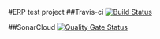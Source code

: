#ERP test project
##Travis-ci
[![Build Status](https://travis-ci.org/pedsf1968/myerp.svg?branch=master)](https://travis-ci.org/pedsf1968/myerp)

##SonarCloud
[![Quality Gate Status](https://sonarcloud.io/api/project_badges/measure?project=pedsf1968_myerp&metric=alert_status)](https://sonarcloud.io/dashboard?id=pedsf1968_myerp)